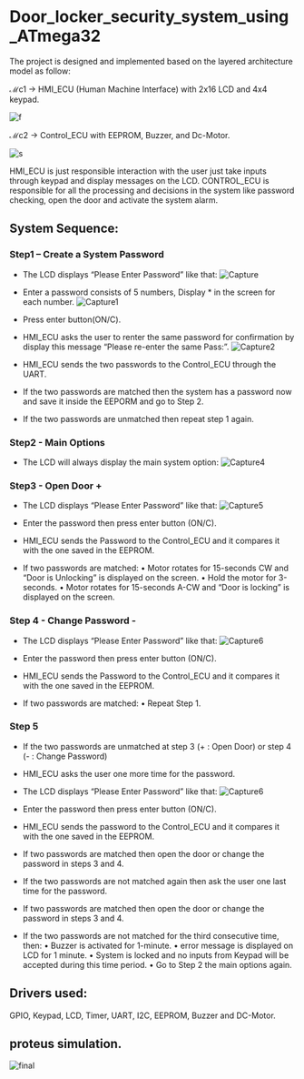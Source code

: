 # Door_locker_security_system_using_ATmega32

The project is designed and implemented based on the layered architecture model as follow:

ℳc1 → HMI_ECU (Human Machine Interface) with 2x16 LCD and 4x4 keypad.

![f](https://user-images.githubusercontent.com/101186125/204103887-1a1961d8-9415-47a9-a353-e8b15b98ab2f.PNG)

ℳc2 → Control_ECU with EEPROM, Buzzer, and Dc-Motor.

![s](https://user-images.githubusercontent.com/101186125/204103934-08ac25a5-cb2e-4d2d-ae37-93ea03bbb9f4.PNG)

HMI_ECU is just responsible interaction with the user just take inputs through keypad and display messages on the LCD.
CONTROL_ECU is responsible for all the processing and decisions in the system like password checking, open the door and activate the system alarm.

## System Sequence:
### Step1 – Create a System Password
- The LCD displays “Please Enter Password” like that:
![Capture](https://user-images.githubusercontent.com/101186125/204104646-c1daa750-7ac8-4f35-b248-bf9ddc59518d.PNG)

- Enter a password consists of 5 numbers, Display * in the screen for each number.
![Capture1](https://user-images.githubusercontent.com/101186125/204104648-7eef47d7-d98f-4469-ac16-18185a165505.PNG)

- Press enter button(ON/C).
- HMI_ECU asks the user to renter the same password for confirmation by display this message “Please re-enter the same Pass:”.
![Capture2](https://user-images.githubusercontent.com/101186125/204104649-74db5033-3d67-4120-8250-6aee34bab3d1.PNG)

- HMI_ECU sends the two passwords to the Control_ECU through the UART.
- If the two passwords are matched then the system has a password now and save it inside the EEPORM and go to Step 2.
- If the two passwords are unmatched then repeat step 1 again.

### Step2 - Main Options
- The LCD will always display the main system option:
![Capture4](https://user-images.githubusercontent.com/101186125/204105189-7879db09-1c77-43c1-b324-a67374fdb7f6.PNG)

### Step3 - Open Door +

- The LCD displays “Please Enter Password” like that:
![Capture5](https://user-images.githubusercontent.com/101186125/204105190-6b4d953b-11da-434a-81cf-7ac62640c4a9.PNG)

- Enter the password then press enter button (ON/C).
- HMI_ECU sends the Password to the Control_ECU and it compares it with the one saved in the EEPROM.
- If two passwords are matched:
• Motor rotates for 15-seconds CW and “Door is Unlocking” is displayed on the screen.
• Hold the motor for 3-seconds.
• Motor rotates for 15-seconds A-CW and “Door is locking” is displayed on the screen.

### Step 4 - Change Password -
- The LCD displays “Please Enter Password” like that:
![Capture6](https://user-images.githubusercontent.com/101186125/204105606-2a708425-5487-4eb3-ac8e-dd84c7867448.PNG)

- Enter the password then press enter button (ON/C).
- HMI_ECU sends the Password to the Control_ECU and it compares it with the one saved in the EEPROM.
- If two passwords are matched:
• Repeat Step 1.

### Step 5
- If the two passwords are unmatched at step 3 (+ : Open Door) or step 4 (- : Change Password)
- HMI_ECU asks the user one more time for the password.
- The LCD displays “Please Enter Password” like that:
![Capture6](https://user-images.githubusercontent.com/101186125/204105606-2a708425-5487-4eb3-ac8e-dd84c7867448.PNG)

- Enter the password then press enter button (ON/C).
- HMI_ECU sends the password to the Control_ECU and it compares it with the one saved in the EEPROM.
- If two passwords are matched then open the door or change the password in steps 3 and 4.
- If the two passwords are not matched again then ask the user one last time for the password.
- If two passwords are matched then open the door or change the password in steps 3 and 4.
- If the two passwords are not matched for the third consecutive time, then:
• Buzzer is activated for 1-minute.
• error message is displayed on LCD for 1 minute.
• System is locked and no inputs from Keypad will be accepted during this time period.
• Go to Step 2 the main options again.

## Drivers used:
GPIO, Keypad, LCD, Timer, UART, I2C, EEPROM, Buzzer and DC-Motor.


## proteus simulation.
![final](https://user-images.githubusercontent.com/101186125/204105748-e0343e2f-2529-4424-af5d-409cef8c4210.PNG)
